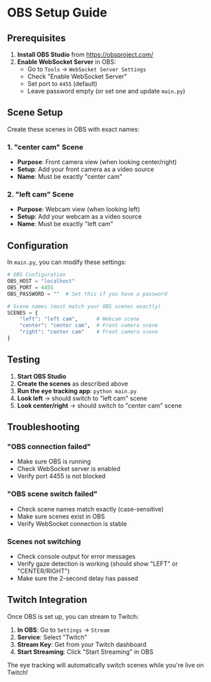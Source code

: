 # OBS Setup Guide

## Prerequisites

1. **Install OBS Studio** from https://obsproject.com/
2. **Enable WebSocket Server** in OBS:
   - Go to `Tools` → `WebSocket Server Settings`
   - Check "Enable WebSocket Server"
   - Set port to `4455` (default)
   - Leave password empty (or set one and update `main.py`)

## Scene Setup

Create these scenes in OBS with exact names:

### 1. "center cam" Scene
- **Purpose**: Front camera view (when looking center/right)
- **Setup**: Add your front camera as a video source
- **Name**: Must be exactly "center cam"

### 2. "left cam" Scene  
- **Purpose**: Webcam view (when looking left)
- **Setup**: Add your webcam as a video source
- **Name**: Must be exactly "left cam"

## Configuration

In `main.py`, you can modify these settings:

```python
# OBS Configuration
OBS_HOST = "localhost"
OBS_PORT = 4455
OBS_PASSWORD = ""  # Set this if you have a password

# Scene names (must match your OBS scenes exactly)
SCENES = {
    "left": "left cam",      # Webcam scene
    "center": "center cam",  # Front camera scene
    "right": "center cam"    # Front camera scene
}
```

## Testing

1. **Start OBS Studio**
2. **Create the scenes** as described above
3. **Run the eye tracking app**: `python main.py`
4. **Look left** → should switch to "left cam" scene
5. **Look center/right** → should switch to "center cam" scene

## Troubleshooting

### "OBS connection failed"
- Make sure OBS is running
- Check WebSocket server is enabled
- Verify port 4455 is not blocked

### "OBS scene switch failed"
- Check scene names match exactly (case-sensitive)
- Make sure scenes exist in OBS
- Verify WebSocket connection is stable

### Scenes not switching
- Check console output for error messages
- Verify gaze detection is working (should show "LEFT" or "CENTER/RIGHT")
- Make sure the 2-second delay has passed

## Twitch Integration

Once OBS is set up, you can stream to Twitch:

1. **In OBS**: Go to `Settings` → `Stream`
2. **Service**: Select "Twitch"
3. **Stream Key**: Get from your Twitch dashboard
4. **Start Streaming**: Click "Start Streaming" in OBS

The eye tracking will automatically switch scenes while you're live on Twitch!
